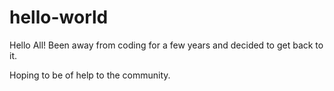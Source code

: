# hello-world
Hello All!
Been away from coding for a few years and decided to get back to it.

Hoping to be of help to the community.

